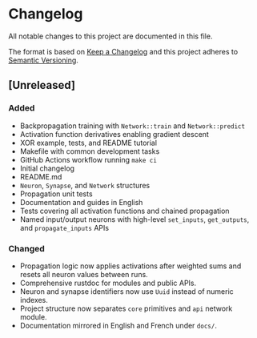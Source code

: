 # Changelog

All notable changes to this project are documented in this file.

The format is based on [Keep a Changelog](https://keepachangelog.com/en/1.1.0/)
and this project adheres to [Semantic Versioning](https://semver.org/spec/v2.0.0.html).

## [Unreleased]
### Added
- Backpropagation training with `Network::train` and `Network::predict`
- Activation function derivatives enabling gradient descent
- XOR example, tests, and README tutorial
- Makefile with common development tasks
- GitHub Actions workflow running `make ci`
- Initial changelog
- README.md
- `Neuron`, `Synapse`, and `Network` structures
- Propagation unit tests
- Documentation and guides in English
- Tests covering all activation functions and chained propagation
- Named input/output neurons with high-level `set_inputs`, `get_outputs`, and
  `propagate_inputs` APIs
### Changed
- Propagation logic now applies activations after weighted sums and resets all
  neuron values between runs.
- Comprehensive rustdoc for modules and public APIs.
- Neuron and synapse identifiers now use `Uuid` instead of numeric indexes.
- Project structure now separates `core` primitives and `api` network module.
- Documentation mirrored in English and French under `docs/`.
